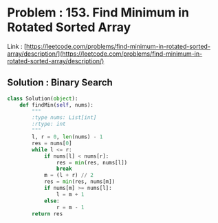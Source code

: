 # Problem : 153. Find Minimum in Rotated Sorted Array
Link : [https://leetcode.com/problems/find-minimum-in-rotated-sorted-array/description/](https://leetcode.com/problems/find-minimum-in-rotated-sorted-array/description/)

## Solution : Binary Search

```python
class Solution(object):
    def findMin(self, nums):
        """
        :type nums: List[int]
        :rtype: int
        """
        l, r = 0, len(nums) - 1
        res = nums[0]
        while l <= r:
            if nums[l] < nums[r]:
                res = min(res, nums[l])
                break
            m = (l + r) // 2
            res = min(res, nums[m])
            if nums[m] >= nums[l]:
                l = m + 1
            else:
                r = m - 1
        return res
```

